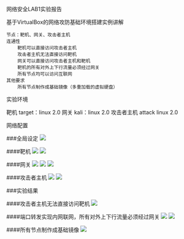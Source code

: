 网络安全LAB1实验报告

基于VirtualBox的网络攻防基础环境搭建实例讲解

    节点：靶机、网关、攻击者主机
    连通性
        靶机可以直接访问攻击者主机
        攻击者主机无法直接访问靶机
        网关可以直接访问攻击者主机和靶机
        靶机的所有对外上下行流量必须经过网关
        所有节点均可以访问互联网
    其他要求
        所有节点制作成基础镜像（多重加载的虚拟硬盘）


实验环境

靶机 target：linux 2.0
网关 kali：linux 2.0
攻击者主机 attack linux 2.0

网络配置

###全局设定
![](https://github.com/LuYe2/ns/blob/master/2017-2/homework_ly/LAB1/1.png?raw=true)

####靶机
![](https://github.com/LuYe2/ns/blob/master/2017-2/homework_ly/LAB1/4.png?raw=true)
![](https://github.com/LuYe2/ns/blob/master/2017-2/homework_ly/LAB1/8.png?raw=true)

####网关
![](https://github.com/LuYe2/ns/blob/master/2017-2/homework_ly/LAB1/2.png?raw=true)
![](https://github.com/LuYe2/ns/blob/master/2017-2/homework_ly/LAB1/3.png?raw=true)
![](https://github.com/LuYe2/ns/blob/master/2017-2/homework_ly/LAB1/6.png?raw=true)

####攻击者主机
![](https://github.com/LuYe2/ns/blob/master/2017-2/homework_ly/LAB1/5.png?raw=true)
![](https://github.com/LuYe2/ns/blob/master/2017-2/homework_ly/LAB1/7.png?raw=true)

###实验结果

####攻击者主机无法直接访问靶机
![](https://github.com/LuYe2/ns/blob/master/2017-2/homework_ly/LAB1/9.png?raw=true)

####端口转发实现内网联网，所有对外上下行流量必须经过网关
![](https://github.com/LuYe2/ns/blob/master/2017-2/homework_ly/LAB1/10.png?raw=true)
![](https://github.com/LuYe2/ns/blob/master/2017-2/homework_ly/LAB1/11.png?raw=true)

####所有节点制作成基础镜像
![](https://github.com/LuYe2/ns/blob/master/2017-2/homework_ly/LAB1/12.png?raw=true)


